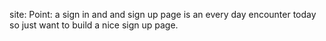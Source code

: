 site: 
Point: a sign in and and sign up page is an every day encounter today
        so just want to build a nice sign up page.
